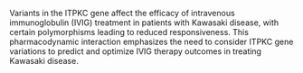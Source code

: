 Variants in the ITPKC gene affect the efficacy of intravenous immunoglobulin (IVIG) treatment in patients with Kawasaki disease, with certain polymorphisms leading to reduced responsiveness. This pharmacodynamic interaction emphasizes the need to consider ITPKC gene variations to predict and optimize IVIG therapy outcomes in treating Kawasaki disease.